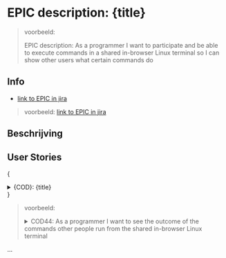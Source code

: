 # EPIC description: {title}
> voorbeeld: 
> 
> EPIC description: As a programmer I want to participate and be able to execute commands in a shared in-browser Linux terminal so I can show other users what certain commands do


## Info
* [link to EPIC in jira]({link})

> voorbeeld: [link to EPIC in jira](https://codelaborative.atlassian.net/browse/COD-1)


## Beschrijving 
<!-- {beschrijving van {TYPE}}
> voorbeeld: As a programmer i want to be able to delete a file on the frontend.
> This should send a request with the projectId and {file Identifyer} to the backend after which the backend should look for the project with this id, 
> grab the latest version of the project out of the cache and delete the file if the project contains the {file Identifyer}. 
> Then an (succes) response shoud be returned -->


## User Stories
{
<details>
<summary>{COD}: {title}</summary>

* [User Story description]({link})
* [Link to jira]({link})
</details>
}

> voorbeeld:
> <details>
> <summary>COD44: As a programmer I want to see the outcome of the commands other people run from the shared in-browser Linux terminal</summary>
>
> * [User Story description](https://github.com/webbasedcode/documentation/blob/main/doc/user_stories/COD44.md)
> * [Link to jira](https://codelaborative.atlassian.net/browse/COD-44)
> </details>


...
